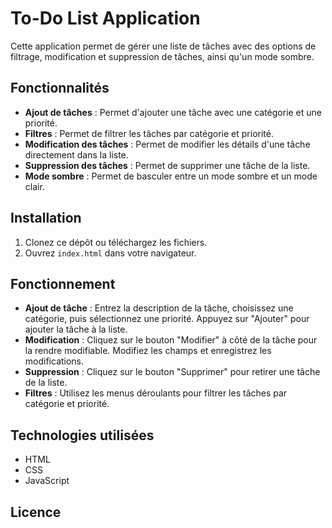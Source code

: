 # To-Do List Application

Cette application permet de gérer une liste de tâches avec des options de filtrage, modification et suppression de tâches, ainsi qu'un mode sombre.

## Fonctionnalités

- **Ajout de tâches** : Permet d'ajouter une tâche avec une catégorie et une priorité.
- **Filtres** : Permet de filtrer les tâches par catégorie et priorité.
- **Modification des tâches** : Permet de modifier les détails d'une tâche directement dans la liste.
- **Suppression des tâches** : Permet de supprimer une tâche de la liste.
- **Mode sombre** : Permet de basculer entre un mode sombre et un mode clair.

## Installation

1. Clonez ce dépôt ou téléchargez les fichiers.
2. Ouvrez `index.html` dans votre navigateur.

## Fonctionnement

- **Ajout de tâche** : Entrez la description de la tâche, choisissez une catégorie, puis sélectionnez une priorité. Appuyez sur "Ajouter" pour ajouter la tâche à la liste.
- **Modification** : Cliquez sur le bouton "Modifier" à côté de la tâche pour la rendre modifiable. Modifiez les champs et enregistrez les modifications.
- **Suppression** : Cliquez sur le bouton "Supprimer" pour retirer une tâche de la liste.
- **Filtres** : Utilisez les menus déroulants pour filtrer les tâches par catégorie et priorité.
  
## Technologies utilisées

- HTML
- CSS
- JavaScript

## Licence
